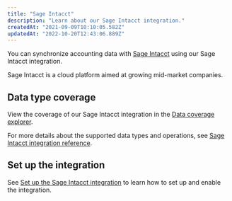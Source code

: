 ```yaml
---
title: "Sage Intacct"
description: "Learn about our Sage Intacct integration."
createdAt: "2021-09-09T10:10:05.582Z"
updatedAt: "2022-10-20T12:43:06.889Z"
---
```


You can synchronize accounting data with <a  class="external" href="https://www.sage.com/en-gb/sage-business-cloud/intacct/" target="_blank">Sage Intacct</a> using our Sage Intacct integration.

Sage Intacct is a cloud platform aimed at growing mid-market companies.

## Data type coverage

View the coverage of our Sage Intacct integration in the <a className="external" href="https://knowledge.codat.io/supported-features/accounting?view=tab-by-integration&integrationKey=knfz" target="_blank">Data coverage explorer</a>.

For more details about the supported data types and operations, see [Sage Intacct integration reference](https://docs.codat.io/docs/sage-intacct-integration-reference).

## Set up the integration

See [Set up the Sage Intacct integration](https://docs.codat.io/docs/accounting-sage-intacct-setup) to learn how to set up and enable the integration.
